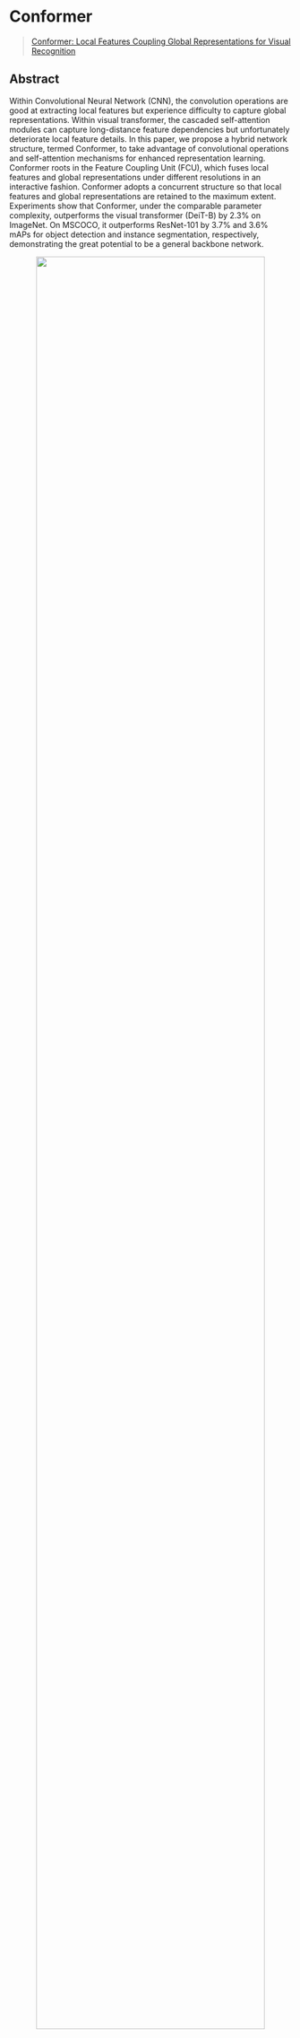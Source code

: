 # Conformer

> [Conformer: Local Features Coupling Global Representations for Visual Recognition](https://arxiv.org/abs/2105.03889)

<!-- [ALGORITHM] -->

## Abstract

Within Convolutional Neural Network (CNN), the convolution operations are good at extracting local features but experience difficulty to capture global representations. Within visual transformer, the cascaded self-attention modules can capture long-distance feature dependencies but unfortunately deteriorate local feature details. In this paper, we propose a hybrid network structure, termed Conformer, to take advantage of convolutional operations and self-attention mechanisms for enhanced representation learning. Conformer roots in the Feature Coupling Unit (FCU), which fuses local features and global representations under different resolutions in an interactive fashion. Conformer adopts a concurrent structure so that local features and global representations are retained to the maximum extent. Experiments show that Conformer, under the comparable parameter complexity, outperforms the visual transformer (DeiT-B) by 2.3% on ImageNet. On MSCOCO, it outperforms ResNet-101 by 3.7% and 3.6% mAPs for object detection and instance segmentation, respectively, demonstrating the great potential to be a general backbone network.

<div align=center>
<img src="https://user-images.githubusercontent.com/26739999/144957687-926390ed-6119-4e4c-beaa-9bc0017fe953.png" width="90%"/>
</div>

## Results and models

### ImageNet-1k

|         Model         | Params(M) | Flops(G) | Top-1 (%) | Top-5 (%) |                                 Config                                  |                                 Download                                  |
| :-------------------: | :-------: | :------: | :-------: | :-------: | :---------------------------------------------------------------------: | :-----------------------------------------------------------------------: |
| Conformer-tiny-p16\*  |   23.52   |   4.90   |   81.31   |   95.60   | [config](https://github.com/open-mmlab/mmclassification/blob/master/configs/conformer/conformer-tiny-p16_8xb128_in1k.py) | [model](https://download.openmmlab.com/mmclassification/v0/conformer/conformer-tiny-p16_3rdparty_8xb128_in1k_20211206-f6860372.pth) |
| Conformer-small-p32\* |   38.85   |   7.09   |   81.96   |   96.02   | [config](https://github.com/open-mmlab/mmclassification/blob/master/configs/conformer/conformer-small-p32_8xb128_in1k.py) | [model](https://download.openmmlab.com/mmclassification/v0/conformer/conformer-small-p32_8xb128_in1k_20211206-947a0816.pth) |
| Conformer-small-p16\* |   37.67   |  10.31   |   83.32   |   96.46   | [config](https://github.com/open-mmlab/mmclassification/blob/master/configs/conformer/conformer-small-p16_8xb128_in1k.py) | [model](https://download.openmmlab.com/mmclassification/v0/conformer/conformer-small-p16_3rdparty_8xb128_in1k_20211206-3065dcf5.pth) |
| Conformer-base-p16\*  |   83.29   |  22.89   |   83.82   |   96.59   | [config](https://github.com/open-mmlab/mmclassification/blob/master/configs/conformer/conformer-base-p16_8xb128_in1k.py) | [model](https://download.openmmlab.com/mmclassification/v0/conformer/conformer-base-p16_3rdparty_8xb128_in1k_20211206-bfdf8637.pth) |

*Models with * are converted from the [official repo](https://github.com/pengzhiliang/Conformer). The config files of these models are only for validation. We don't ensure these config files' training accuracy and welcome you to contribute your reproduction results.*

## Citation

```
@article{peng2021conformer,
      title={Conformer: Local Features Coupling Global Representations for Visual Recognition},
      author={Zhiliang Peng and Wei Huang and Shanzhi Gu and Lingxi Xie and Yaowei Wang and Jianbin Jiao and Qixiang Ye},
      journal={arXiv preprint arXiv:2105.03889},
      year={2021},
}
```
